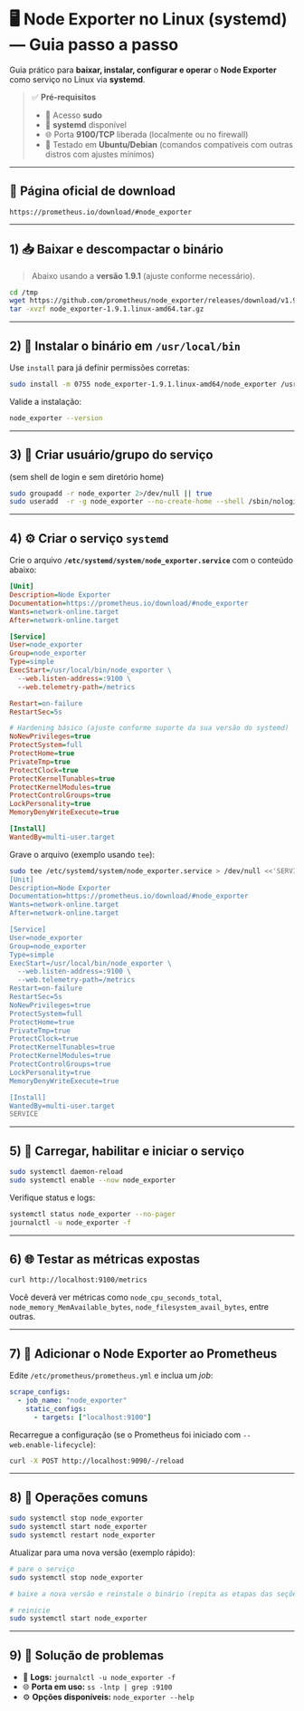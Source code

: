 # 🖥️ Node Exporter no Linux (systemd) — Guia passo a passo

Guia prático para **baixar, instalar, configurar e operar** o **Node Exporter** como serviço no Linux via **systemd**.

> ✅ **Pré‑requisitos**
> - 🔑 Acesso **sudo**
> - 🧩 **systemd** disponível
> - 🌐 Porta **9100/TCP** liberada (localmente ou no firewall)
> - 🐧 Testado em **Ubuntu/Debian** (comandos compatíveis com outras distros com ajustes mínimos)

---

## 🔗 Página oficial de download
```
https://prometheus.io/download/#node_exporter
```

---

## 1) 📥 Baixar e descompactar o binário
> Abaixo usando a **versão 1.9.1** (ajuste conforme necessário).

```bash
cd /tmp
wget https://github.com/prometheus/node_exporter/releases/download/v1.9.1/node_exporter-1.9.1.linux-amd64.tar.gz
tar -xvzf node_exporter-1.9.1.linux-amd64.tar.gz
```

---

## 2) 🚚 Instalar o binário em `/usr/local/bin`
Use `install` para já definir permissões corretas:

```bash
sudo install -m 0755 node_exporter-1.9.1.linux-amd64/node_exporter /usr/local/bin/node_exporter
```

Valide a instalação:
```bash
node_exporter --version
```

---

## 3) 👤 Criar usuário/grupo do serviço
(sem shell de login e sem diretório home)

```bash
sudo groupadd -r node_exporter 2>/dev/null || true
sudo useradd  -r -g node_exporter --no-create-home --shell /sbin/nologin node_exporter
```

---

## 4) ⚙️ Criar o serviço `systemd`
Crie o arquivo **`/etc/systemd/system/node_exporter.service`** com o conteúdo abaixo:

```ini
[Unit]
Description=Node Exporter
Documentation=https://prometheus.io/download/#node_exporter
Wants=network-online.target
After=network-online.target

[Service]
User=node_exporter
Group=node_exporter
Type=simple
ExecStart=/usr/local/bin/node_exporter \
  --web.listen-address=:9100 \
  --web.telemetry-path=/metrics

Restart=on-failure
RestartSec=5s

# Hardening básico (ajuste conforme suporte da sua versão do systemd)
NoNewPrivileges=true
ProtectSystem=full
ProtectHome=true
PrivateTmp=true
ProtectClock=true
ProtectKernelTunables=true
ProtectKernelModules=true
ProtectControlGroups=true
LockPersonality=true
MemoryDenyWriteExecute=true

[Install]
WantedBy=multi-user.target
```

Grave o arquivo (exemplo usando `tee`):
```bash
sudo tee /etc/systemd/system/node_exporter.service > /dev/null <<'SERVICE'
[Unit]
Description=Node Exporter
Documentation=https://prometheus.io/download/#node_exporter
Wants=network-online.target
After=network-online.target

[Service]
User=node_exporter
Group=node_exporter
Type=simple
ExecStart=/usr/local/bin/node_exporter \
  --web.listen-address=:9100 \
  --web.telemetry-path=/metrics
Restart=on-failure
RestartSec=5s
NoNewPrivileges=true
ProtectSystem=full
ProtectHome=true
PrivateTmp=true
ProtectClock=true
ProtectKernelTunables=true
ProtectKernelModules=true
ProtectControlGroups=true
LockPersonality=true
MemoryDenyWriteExecute=true

[Install]
WantedBy=multi-user.target
SERVICE
```

---

## 5) 🔁 Carregar, habilitar e iniciar o serviço
```bash
sudo systemctl daemon-reload
sudo systemctl enable --now node_exporter
```

Verifique status e logs:
```bash
systemctl status node_exporter --no-pager
journalctl -u node_exporter -f
```

---

## 6) 🌐 Testar as métricas expostas
```bash
curl http://localhost:9100/metrics
```
Você deverá ver métricas como `node_cpu_seconds_total`, `node_memory_MemAvailable_bytes`, `node_filesystem_avail_bytes`, entre outras.

---

## 7) 🧭 Adicionar o Node Exporter ao Prometheus
Edite `/etc/prometheus/prometheus.yml` e inclua um *job*:

```yaml
scrape_configs:
  - job_name: "node_exporter"
    static_configs:
      - targets: ["localhost:9100"]
```

Recarregue a configuração (se o Prometheus foi iniciado com `--web.enable-lifecycle`):
```bash
curl -X POST http://localhost:9090/-/reload
```

---

## 8) 🧾 Operações comuns
```bash
sudo systemctl stop node_exporter
sudo systemctl start node_exporter
sudo systemctl restart node_exporter
```

Atualizar para uma nova versão (exemplo rápido):
```bash
# pare o serviço
sudo systemctl stop node_exporter

# baixe a nova versão e reinstale o binário (repita as etapas das seções 1 e 2)

# reinicie
sudo systemctl start node_exporter
```

---

## 9) 🧯 Solução de problemas
- 🔎 **Logs:** `journalctl -u node_exporter -f`  
- 🌐 **Porta em uso:** `ss -lntp | grep :9100`  
- ⚙️ **Opções disponíveis:** `node_exporter --help`  
